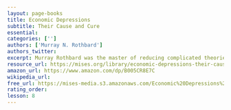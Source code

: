 ```yaml
---
layout: page-books
title: Economic Depressions
subtitle: Their Cause and Cure
essential: 
categories: ['']
authors: ['Murray N. Rothbard']
authors_twitter: 
excerpt: Murray Rothbard was the master of reducing complicated theories to their very essence while retaining theoretical rigor, and this essay is a case in point. It was written in 1969 and published in the form of a tiny book that achieved a huge circulation.
resource_url: https://mises.org/library/economic-depressions-their-cause-and-cure-4
amazon_url: https://www.amazon.com/dp/B005CR8E7C
wikipedia_url: 
free_url: https://mises-media.s3.amazonaws.com/Economic%20Depressions%20Their%20Cause%20and%20Cure_4.pdf
rating_order: 
lesson: 8
---
```

